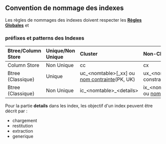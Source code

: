 ## Convention de nommage des indexes

Les règles de nommages des indexes doivent respecter les **[Règles Globales](GlobalRules.md)** et

### préfixes et patterns des Indexes

|	Btree/Column Store	|	Unique/Non Unique	|	Cluster	|	Non-Cluster	|
|	:---	|	:---	|	:---	|	:---	|
|	Column Store	|	Non Unique	|	cc	|	cx	|
|	Btree (Classique)	|	Unique	|	uc\_\<nomtable\>\[\_xx\] ou [nom contrainte](ConstraintsRules.md)(PK, UK)	|	ux\_\<nomtable\>\[\_xx\] or constraint_name (pk,uk)	|
|	Btree (Classique)	|	Non Unique	|	ic\_\<nomtable\>\_\<details\>	|	ix_\<nomtable\>\_\<details\> ou [nom contrainte](ConstraintsRules.md)(FK)	|


Pour la partie **details** dans les index, les objectif d'un index peuvent être décrit par : 

- chargement
- restitution
- extraction
- generique
